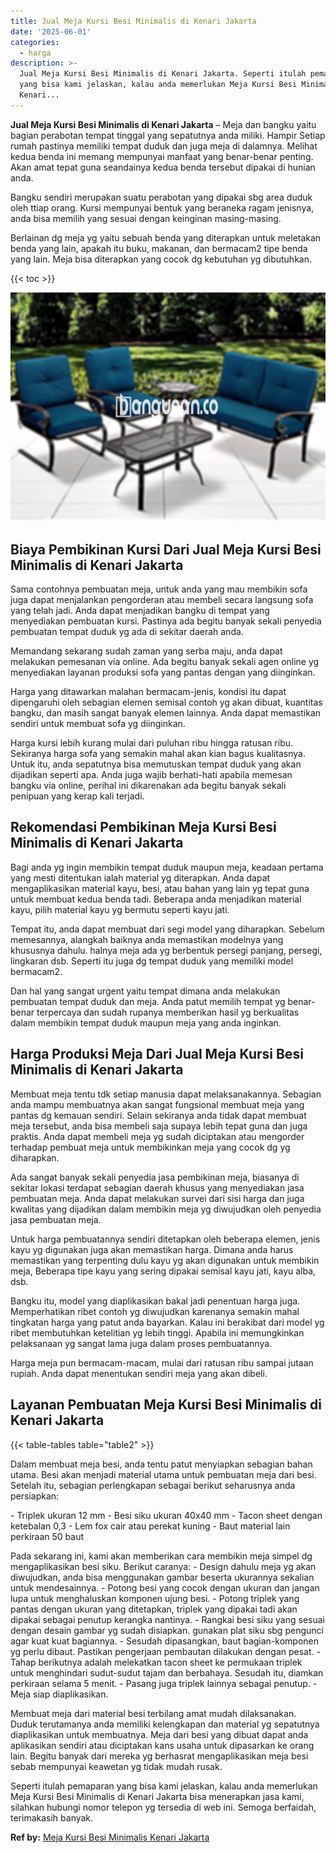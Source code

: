 ```yaml
---
title: Jual Meja Kursi Besi Minimalis di Kenari Jakarta
date: '2025-06-01'
categories:
  - harga
description: >-
  Jual Meja Kursi Besi Minimalis di Kenari Jakarta. Seperti itulah pemaparan
  yang bisa kami jelaskan, kalau anda memerlukan Meja Kursi Besi Minimalis di
  Kenari...
---
```


**Jual Meja Kursi Besi Minimalis di Kenari Jakarta** – Meja dan bangku yaitu bagian perabotan tempat tinggal yang sepatutnya anda miliki. Hampir Setiap rumah pastinya memiliki tempat duduk dan juga meja di dalamnya. Melihat kedua benda ini memang mempunyai manfaat yang benar-benar penting. Akan amat tepat guna seandainya kedua benda tersebut dipakai di hunian anda.

Bangku sendiri merupakan suatu perabotan yang dipakai sbg area duduk oleh ttiap orang. Kursi mempunyai bentuk yang beraneka ragam jenisnya, anda bisa memilih yang sesuai dengan keinginan masing-masing.

Berlainan dg meja yg yaitu sebuah benda yang diterapkan untuk meletakan benda yang lain, apakah itu buku, makanan, dan bermacam2 tipe benda yang lain. Meja bisa diterapkan yang cocok dg kebutuhan yg dibutuhkan.

{{< toc >}}

![Jual Meja Kursi Besi Minimalis di Kenari Jakarta](/images/jual-meja-besi-murah04.png)

## Biaya Pembikinan Kursi Dari Jual Meja Kursi Besi Minimalis di Kenari Jakarta

Sama contohnya pembuatan meja, untuk anda yang mau membikin sofa juga dapat menjalankan pengorderan atau membeli secara langsung sofa yang telah jadi. Anda dapat menjadikan bangku di tempat yang menyediakan pembuatan kursi. Pastinya ada begitu banyak sekali penyedia pembuatan tempat duduk yg ada di sekitar daerah anda.

Memandang sekarang sudah zaman yang serba maju, anda dapat melakukan pemesanan via online. Ada begitu banyak sekali agen online yg menyediakan layanan produksi sofa yang pantas dengan yang diinginkan.

Harga yang ditawarkan malahan bermacam-jenis, kondisi itu dapat dipengaruhi oleh sebagian elemen semisal contoh yg akan dibuat, kuantitas bangku, dan masih sangat banyak elemen lainnya. Anda dapat memastikan sendiri untuk membuat sofa yg diinginkan.

Harga kursi lebih kurang mulai dari puluhan ribu hingga ratusan ribu. Sekiranya harga sofa yang semakin mahal akan kian bagus kualitasnya. Untuk itu, anda sepatutnya bisa memutuskan tempat duduk yang akan dijadikan seperti apa. Anda juga wajib berhati-hati apabila memesan bangku via online, perihal ini dikarenakan ada begitu banyak sekali penipuan yang kerap kali terjadi.

## Rekomendasi Pembikinan Meja Kursi Besi Minimalis di Kenari Jakarta

Bagi anda yg ingin membikin tempat duduk maupun meja, keadaan pertama yang mesti ditentukan ialah material yg diterapkan. Anda dapat mengaplikasikan material kayu, besi, atau bahan yang lain yg tepat guna untuk membuat kedua benda tadi. Beberapa anda menjadikan material kayu, pilih material kayu yg bermutu seperti kayu jati.

Tempat itu, anda dapat membuat dari segi model yang diharapkan. Sebelum memesannya, alangkah baiknya anda memastikan modelnya yang khususnya dahulu. halnya meja ada yg berbentuk persegi panjang, persegi, lingkaran dsb. Seperti itu juga dg tempat duduk yang memiliki model bermacam2.

Dan hal yang sangat urgent yaitu tempat dimana anda melakukan pembuatan tempat duduk dan meja. Anda patut memilih tempat yg benar-benar terpercaya dan sudah rupanya memberikan hasil yg berkualitas dalam membikin tempat duduk maupun meja yang anda inginkan.

## Harga Produksi Meja Dari Jual Meja Kursi Besi Minimalis di Kenari Jakarta

Membuat meja tentu tdk setiap manusia dapat melaksanakannya. Sebagian anda mampu membuatnya akan sangat fungsional membuat meja yang pantas dg kemauan sendiri. Selain sekiranya anda tidak dapat membuat meja tersebut, anda bisa membeli saja supaya lebih tepat guna dan juga praktis. Anda dapat membeli meja yg sudah diciptakan atau mengorder terhadap pembuat meja untuk membikinkan meja yang cocok dg yg diharapkan.

Ada sangat banyak sekali penyedia jasa pembikinan meja, biasanya di sekitar lokasi terdapat sebagian daerah khusus yang menyediakan jasa pembuatan meja. Anda dapat melakukan survei dari sisi harga dan juga kwalitas yang dijadikan dalam membikin meja yg diwujudkan oleh penyedia jasa pembuatan meja.

Untuk harga pembuatannya sendiri ditetapkan oleh beberapa elemen, jenis kayu yg digunakan juga akan memastikan harga. Dimana anda harus memastikan yang terpenting dulu kayu yg akan digunakan untuk membikin meja, Beberapa tipe kayu yang sering dipakai semisal kayu jati, kayu alba, dsb.

Bangku itu, model yang diaplikasikan bakal jadi penentuan harga juga. Memperhatikan ribet contoh yg diwujudkan karenanya semakin mahal tingkatan harga yang patut anda bayarkan. Kalau ini berakibat dari model yg ribet membutuhkan ketelitian yg lebih tinggi. Apabila ini memungkinkan pelaksanaan yg sangat lama juga dalam proses pembuatannya.

Harga meja pun bermacam-macam, mulai dari ratusan ribu sampai jutaan rupiah. Anda dapat menentukan sendiri meja yang akan dibeli.

## Layanan Pembuatan Meja Kursi Besi Minimalis di Kenari Jakarta

{{< table-tables table="table2" >}}

Dalam membuat meja besi, anda tentu patut menyiapkan sebagian bahan utama. Besi akan menjadi material utama untuk pembuatan meja dari besi. Setelah itu, sebagian perlengkapan sebagai berikut seharusnya anda persiapkan:

\- Triplek ukuran 12 mm - Besi siku ukuran 40x40 mm - Tacon sheet dengan ketebalan 0,3 - Lem fox cair atau perekat kuning - Baut material lain perkiraan 50 baut

Pada sekarang ini, kami akan memberikan cara membikin meja simpel dg mengaplikasikan besi siku. Berikut caranya: - Design dahulu meja yg akan diwujudkan, anda bisa menggunakan gambar beserta ukurannya sekalian untuk mendesainnya. - Potong besi yang cocok dengan ukuran dan jangan lupa untuk menghaluskan komponen ujung besi. - Potong triplek yang pantas dengan ukuran yang ditetapkan, triplek yang dipakai tadi akan dipakai sebagai penutup kerangka nantinya. - Rangkai besi siku yang sesuai dengan desain gambar yg sudah disiapkan. gunakan plat siku sbg pengunci agar kuat kuat bagiannya. - Sesudah dipasangkan, baut bagian-komponen yg perlu dibaut. Pastikan pengerjaan pembautan dilakukan dengan pesat. - Tahap berikutnya adalah melekatkan tacon sheet ke permukaan triplek untuk menghindari sudut-sudut tajam dan berbahaya. Sesudah itu, diamkan perkiraan selama 5 menit. - Pasang juga triplek lainnya sebagai penutup. - Meja siap diaplikasikan.

Membuat meja dari material besi terbilang amat mudah dilaksanakan. Duduk terutamanya anda memiliki kelengkapan dan material yg sepatutnya diaplikasikan untuk membuatnya. Meja dari besi yang dibuat dapat anda aplikasikan sendiri atau diciptakan kans usaha untuk dipasarkan ke orang lain. Begitu banyak dari mereka yg berhasrat mengaplikasikan meja besi sebab mempunyai keawetan yg tidak mudah rusak.

Seperti itulah pemaparan yang bisa kami jelaskan, kalau anda memerlukan Meja Kursi Besi Minimalis di Kenari Jakarta bisa menerapkan jasa kami, silahkan hubungi nomor telepon yg tersedia di web ini. Semoga berfaidah, terimakasih banyak.

**Ref by:** [Meja Kursi Besi Minimalis Kenari Jakarta](https://id.wikipedia.org/wiki/Meja)
